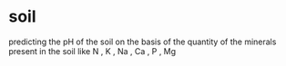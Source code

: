 # soil
predicting the pH of the soil on the basis of the quantity of the minerals present in the soil like N , K , Na , Ca , P , Mg 

